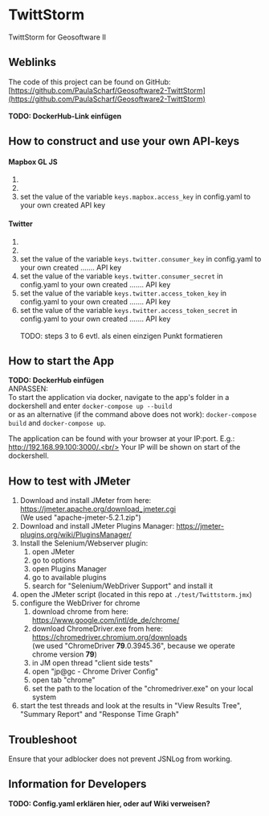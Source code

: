 # TwittStorm
TwittStorm for Geosoftware II
## Weblinks
The code of this project can be found on GitHub: [https://github.com/PaulaScharf/Geosoftware2-TwittStorm](https://github.com/PaulaScharf/Geosoftware2-TwittStorm)<br>
<br>
<b>TODO: DockerHub-Link einfügen</b>
## How to construct and use your own API-keys
#### Mapbox GL JS
1.
2.
3. set the value of the variable ``keys.mapbox.access_key`` in config.yaml to your own created API key

#### Twitter
1.
2.
3. set the value of the variable ``keys.twitter.consumer_key`` in config.yaml to your own created ....... API key
4. set the value of the variable ``keys.twitter.consumer_secret`` in config.yaml to your own created ....... API key
5. set the value of the variable ``keys.twitter.access_token_key`` in config.yaml to your own created ....... API key
6. set the value of the variable ``keys.twitter.access_token_secret`` in config.yaml to your own created ....... API key
<br><br>TODO: steps 3 to 6 evtl. als einen einzigen Punkt formatieren

## How to start the App
<b>TODO: DockerHub einfügen</b><br>
ANPASSEN:<br>
To start the application via docker, navigate to the app's folder in a dockershell and enter
``docker-compose up --build``<br/>
or as an alternative (if the command above does not work): ``docker-compose build`` and ``docker-compose up``.<br/>

The application can be found with your browser at your IP:port. E.g.: http://192.168.99.100:3000/.<br/>
Your IP will be shown on start of the dockershell.<br/>  

## How to test with JMeter
1. Download and install JMeter from here: https://jmeter.apache.org/download_jmeter.cgi  
(We used "apache-jmeter-5.2.1.zip")  
2. Download and install JMeter Plugins Manager: https://jmeter-plugins.org/wiki/PluginsManager/
3. Install the Selenium/Webserver plugin:  
    1. open JMeter
    2. go to options
    3. open Plugins Manager
    4. go to available plugins
    5. search for "Selenium/WebDriver Support" and install it
4. open the JMeter script (located in this repo at ``./test/Twittstorm.jmx``)
5. configure the WebDriver for chrome
    1. download chrome from here: https://www.google.com/intl/de_de/chrome/
    2. download ChromeDriver.exe from here: https://chromedriver.chromium.org/downloads  
    (we used "ChromeDriver **79**.0.3945.36", because we operate chrome version **79**)
    3. in JM open thread "client side tests"
    4. open "jp@gc - Chrome Driver Config"
    5. open tab "chrome"
    6. set the path to the location of the "chromedriver.exe" on your local system
6. start the test threads and look at the results in "View Results Tree", "Summary Report" and "Response Time Graph"

## Troubleshoot
Ensure that your adblocker does not prevent JSNLog from working.

## Information for Developers
<b>TODO: Config.yaml erklären hier, oder auf Wiki verweisen?</b><br>
